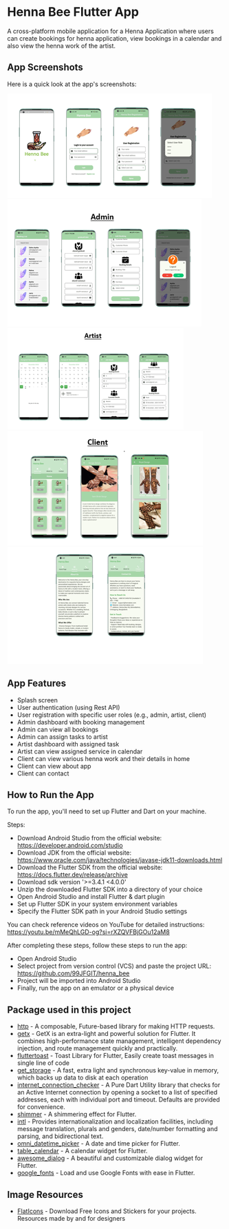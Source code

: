 # Henna Bee Flutter App

A cross-platform mobile application for a Henna Application where users can create bookings for henna application, view bookings in a calendar and also view the henna work of the artist.

## App Screenshots

Here is a quick look at the app's screenshots:

![screenshot](assets/images/screen1.png)
![screenshot](assets/images/screen2.png)
![screenshot](assets/images/screen3.png)
![screenshot](assets/images/screen4.png)
![screenshot](assets/images/screen5.png)

## App Features
- Splash screen
- User authentication (using Rest API)
- User registration with specific user roles (e.g., admin, artist, client)
- Admin dashboard with booking management
- Admin can view all bookings
- Admin can assign tasks to artist
- Artist dashboard with assigned task
- Artist can view assigned service in calendar
- Client can view various henna work and their details in home
- Client can view about app
- Client can contact

## How to Run the App

To run the app, you'll need to set up Flutter and Dart on your machine.

Steps:
- Download Android Studio from the official website: https://developer.android.com/studio
- Download JDK from the official website: https://www.oracle.com/java/technologies/javase-jdk11-downloads.html
- Download the Flutter SDK from the official website: https://docs.flutter.dev/release/archive
- Download sdk version '>=3.4.1 <4.0.0'
- Unzip the downloaded Flutter SDK into a directory of your choice
- Open Android Studio and install Flutter & dart plugin
- Set up Flutter SDK in your system environment variables
- Specify the Flutter SDK path in your Android Studio settings

You can check reference videos on YouTube for detailed instructions:
https://youtu.be/mMeQhLGD-og?si=rXZQVFBjGOu12aM8


After completing these steps, follow these steps to run the app:
- Open Android Studio
- Select project from version control (VCS) and paste the project URL: https://github.com/99JFGIT/henna_bee
- Project will be imported into Android Studio
- Finally, run the app on an emulator or a physical device

## Package used in this project
- [http](https://pub.dev/packages/http) - A composable, Future-based library for making HTTP requests.
- [getx](https://pub.dev/packages/get) - GetX is an extra-light and powerful solution for Flutter. It combines high-performance state management, intelligent dependency injection, and route management quickly and practically.
- [fluttertoast](https://pub.dev/packages/fluttertoast) - Toast Library for Flutter, Easily create toast messages in single line of code
- [get_storage](https://pub.dev/packages/get_storage) - A fast, extra light and synchronous key-value in memory, which backs up data to disk at each operation
- [internet_connection_checker](https://pub.dev/packages/internet_connection_checker) - A Pure Dart Utility library that checks for an Active Internet connection by opening a socket to a list of specified addresses, each with individual port and timeout. Defaults are provided for convenience.
- [shimmer](https://pub.dev/packages/shimmer) - A shimmering effect for Flutter.
- [intl](https://pub.dev/packages/intl) - Provides internationalization and localization facilities, including message translation, plurals and genders, date/number formatting and parsing, and bidirectional text.
- [omni_datetime_picker](https://pub.dev/packages/omni_datetime_picker) - A date and time picker for Flutter.
- [table_calendar](https://pub.dev/packages/table_calendar) - A calendar widget for Flutter.
- [awesome_dialog](https://pub.dev/packages/awesome_dialog) - A beautiful and customizable dialog widget for Flutter.
- [google_fonts](https://pub.dev/packages/google_fonts) - Load and use Google Fonts with ease in Flutter.

## Image Resources
- [FlatIcons](https://www.flaticon.com/) - Download Free Icons and Stickers for your projects. Resources made by and for designers
